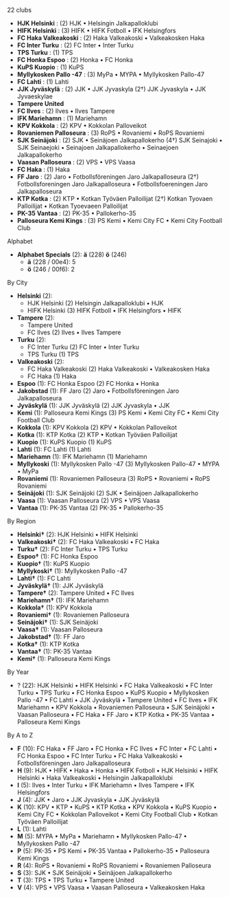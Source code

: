 22 clubs

- **HJK Helsinki** : (2) HJK • Helsingin Jalkapalloklubi
- **HIFK Helsinki** : (3) HIFK • HIFK Fotboll • IFK Helsingfors
- **FC Haka Valkeakoski** : (2) Haka Valkeakoski • Valkeakosken Haka
- **FC Inter Turku** : (2) FC Inter • Inter Turku
- **TPS Turku** : (1) TPS
- **FC Honka Espoo** : (2) Honka • FC Honka
- **KuPS Kuopio** : (1) KuPS
- **Myllykosken Pallo -47** : (3) MyPa • MYPA • Myllykosken Pallo-47
- **FC Lahti** : (1) Lahti
- **JJK Jyväskylä** : (2) JJK • JJK Jyvaskyla (2†) JJK Jyvaskyla • JJK Jyvaeskylae
- **Tampere United**
- **FC Ilves** : (2) Ilves • Ilves Tampere
- **IFK Mariehamn** : (1) Mariehamn
- **KPV Kokkola** : (2) KPV • Kokkolan Palloveikot
- **Rovaniemen Palloseura** : (3) RoPS • Rovaniemi • RoPS Rovaniemi
- **SJK Seinäjoki** : (2) SJK • Seinäjoen Jalkapallokerho (4†) SJK Seinajoki • SJK Seinaejoki • Seinajoen Jalkapallokerho • Seinaejoen Jalkapallokerho
- **Vaasan Palloseura** : (2) VPS • VPS Vaasa
- **FC Haka** : (1) Haka
- **FF Jaro** : (2) Jaro • Fotbollsföreningen Jaro Jalkapalloseura (2†) Fotbollsforeningen Jaro Jalkapalloseura • Fotbollsfoereningen Jaro Jalkapalloseura
- **KTP Kotka** : (2) KTP • Kotkan Työväen Palloilijat (2†) Kotkan Tyovaen Palloilijat • Kotkan Tyoevaeen Palloilijat
- **PK-35 Vantaa** : (2) PK-35 • Pallokerho-35
- **Palloseura Kemi Kings** : (3) PS Kemi • Kemi City FC • Kemi City Football Club




Alphabet

- **Alphabet Specials** (2):  **ä** (228) **ö** (246)
  - **ä** (228 / 00e4): 5
  - **ö** (246 / 00f6): 2




By City

- **Helsinki** (2): 
  - HJK Helsinki  (2) Helsingin Jalkapalloklubi • HJK
  - HIFK Helsinki  (3) HIFK Fotboll • IFK Helsingfors • HIFK
- **Tampere** (2): 
  - Tampere United 
  - FC Ilves  (2) Ilves • Ilves Tampere
- **Turku** (2): 
  - FC Inter Turku  (2) FC Inter • Inter Turku
  - TPS Turku  (1) TPS
- **Valkeakoski** (2): 
  - FC Haka Valkeakoski  (2) Haka Valkeakoski • Valkeakosken Haka
  - FC Haka  (1) Haka
- **Espoo** (1): FC Honka Espoo  (2) FC Honka • Honka
- **Jakobstad** (1): FF Jaro  (2) Jaro • Fotbollsföreningen Jaro Jalkapalloseura
- **Jyväskylä** (1): JJK Jyväskylä  (2) JJK Jyvaskyla • JJK
- **Kemi** (1): Palloseura Kemi Kings  (3) PS Kemi • Kemi City FC • Kemi City Football Club
- **Kokkola** (1): KPV Kokkola  (2) KPV • Kokkolan Palloveikot
- **Kotka** (1): KTP Kotka  (2) KTP • Kotkan Työväen Palloilijat
- **Kuopio** (1): KuPS Kuopio  (1) KuPS
- **Lahti** (1): FC Lahti  (1) Lahti
- **Mariehamn** (1): IFK Mariehamn  (1) Mariehamn
- **Myllykoski** (1): Myllykosken Pallo -47  (3) Myllykosken Pallo-47 • MYPA • MyPa
- **Rovaniemi** (1): Rovaniemen Palloseura  (3) RoPS • Rovaniemi • RoPS Rovaniemi
- **Seinäjoki** (1): SJK Seinäjoki  (2) SJK • Seinäjoen Jalkapallokerho
- **Vaasa** (1): Vaasan Palloseura  (2) VPS • VPS Vaasa
- **Vantaa** (1): PK-35 Vantaa  (2) PK-35 • Pallokerho-35




By Region

- **Helsinki†** (2):   HJK Helsinki • HIFK Helsinki
- **Valkeakoski†** (2):   FC Haka Valkeakoski • FC Haka
- **Turku†** (2):   FC Inter Turku • TPS Turku
- **Espoo†** (1):   FC Honka Espoo
- **Kuopio†** (1):   KuPS Kuopio
- **Myllykoski†** (1):   Myllykosken Pallo -47
- **Lahti†** (1):   FC Lahti
- **Jyväskylä†** (1):   JJK Jyväskylä
- **Tampere†** (2):   Tampere United • FC Ilves
- **Mariehamn†** (1):   IFK Mariehamn
- **Kokkola†** (1):   KPV Kokkola
- **Rovaniemi†** (1):   Rovaniemen Palloseura
- **Seinäjoki†** (1):   SJK Seinäjoki
- **Vaasa†** (1):   Vaasan Palloseura
- **Jakobstad†** (1):   FF Jaro
- **Kotka†** (1):   KTP Kotka
- **Vantaa†** (1):   PK-35 Vantaa
- **Kemi†** (1):   Palloseura Kemi Kings




By Year

- ? (22):   HJK Helsinki • HIFK Helsinki • FC Haka Valkeakoski • FC Inter Turku • TPS Turku • FC Honka Espoo • KuPS Kuopio • Myllykosken Pallo -47 • FC Lahti • JJK Jyväskylä • Tampere United • FC Ilves • IFK Mariehamn • KPV Kokkola • Rovaniemen Palloseura • SJK Seinäjoki • Vaasan Palloseura • FC Haka • FF Jaro • KTP Kotka • PK-35 Vantaa • Palloseura Kemi Kings






By A to Z

- **F** (10): FC Haka • FF Jaro • FC Honka • FC Ilves • FC Inter • FC Lahti • FC Honka Espoo • FC Inter Turku • FC Haka Valkeakoski • Fotbollsföreningen Jaro Jalkapalloseura
- **H** (9): HJK • HIFK • Haka • Honka • HIFK Fotboll • HJK Helsinki • HIFK Helsinki • Haka Valkeakoski • Helsingin Jalkapalloklubi
- **I** (5): Ilves • Inter Turku • IFK Mariehamn • Ilves Tampere • IFK Helsingfors
- **J** (4): JJK • Jaro • JJK Jyvaskyla • JJK Jyväskylä
- **K** (10): KPV • KTP • KuPS • KTP Kotka • KPV Kokkola • KuPS Kuopio • Kemi City FC • Kokkolan Palloveikot • Kemi City Football Club • Kotkan Työväen Palloilijat
- **L** (1): Lahti
- **M** (5): MYPA • MyPa • Mariehamn • Myllykosken Pallo-47 • Myllykosken Pallo -47
- **P** (5): PK-35 • PS Kemi • PK-35 Vantaa • Pallokerho-35 • Palloseura Kemi Kings
- **R** (4): RoPS • Rovaniemi • RoPS Rovaniemi • Rovaniemen Palloseura
- **S** (3): SJK • SJK Seinäjoki • Seinäjoen Jalkapallokerho
- **T** (3): TPS • TPS Turku • Tampere United
- **V** (4): VPS • VPS Vaasa • Vaasan Palloseura • Valkeakosken Haka




